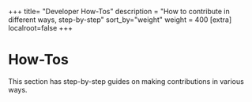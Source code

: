 +++
title= "Developer How-Tos"
description = "How to contribute in different ways, step-by-step"
sort_by="weight"
weight = 400
[extra]
localroot=false
+++

# How-Tos

This section has step-by-step guides on making contributions in various ways.

